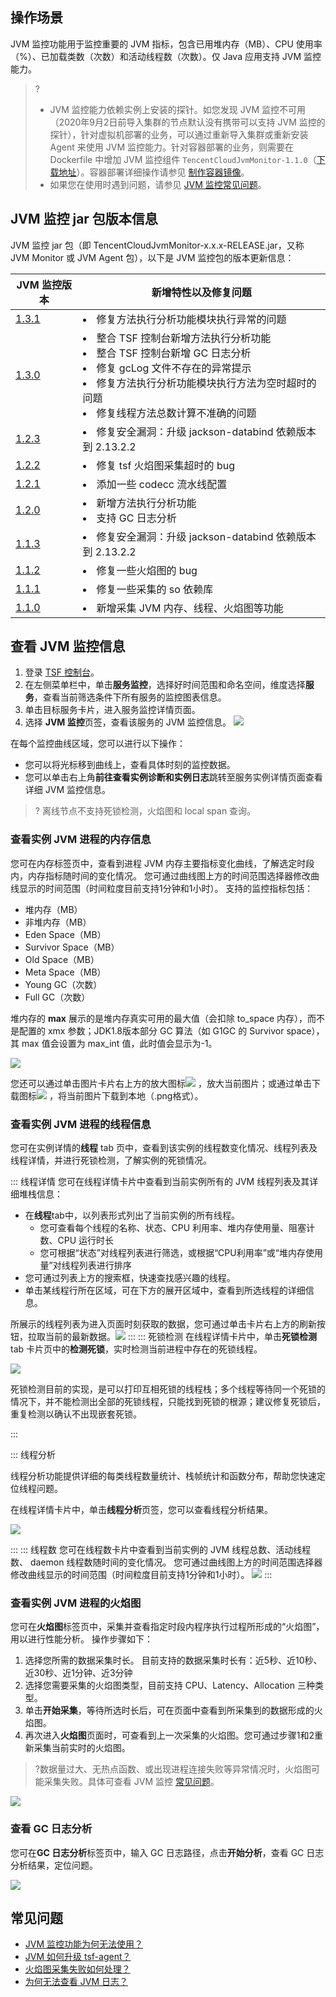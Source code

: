 ## 操作场景

JVM 监控功能用于监控重要的 JVM 指标，包含已用堆内存（MB）、CPU 使用率（%）、已加载类数（次数）和活动线程数（次数）。仅 Java 应用支持 JVM 监控能力。

> ?
>
> - JVM 监控能力依赖实例上安装的探针。如您发现 JVM 监控不可用（2020年9月2日前导入集群的节点默认没有携带可以支持 JVM 监控的探针），针对虚拟机部署的业务，可以通过重新导入集群或重新安装 Agent 来使用 JVM 监控能力。针对容器部署的业务，则需要在 Dockerfile 中增加 JVM 监控组件 `TencentCloudJvmMonitor-1.1.0`（[下载地址](https://tsf-doc-attachment-1300555551.cos.ap-guangzhou.myqcloud.com/%E5%85%AC%E6%9C%89%E4%BA%91/jvm%E7%9B%91%E6%8E%A7/TencentCloudJvmMonitor-1.1.0-RELEASE.jar)）。容器部署详细操作请参见 [制作容器镜像](https://cloud.tencent.com/document/product/649/50610)。
> - 如果您在使用时遇到问题，请参见 [JVM 监控常见问题](https://cloud.tencent.com/document/product/649/42891)。

## JVM 监控 jar 包版本信息
JVM 监控 jar 包（即 TencentCloudJvmMonitor-x.x.x-RELEASE.jar，又称 JVM Monitor 或 JVM Agent 包），以下是 JVM 监控包的版本更新信息：

|JVM 监控版本|新增特性以及修复问题|
|----|----|
|[1.3.1](https://tsf-doc-attachment-1300555551.cos.ap-guangzhou.myqcloud.com/%E5%85%AC%E6%9C%89%E4%BA%91/jvm%E7%9B%91%E6%8E%A7/TencentCloudJvmMonitor-1.3.1-RELEASE.jar)|<li>修复方法执行分析功能模块执行异常的问题</li> |
|[1.3.0](https://tsf-doc-attachment-1300555551.cos.ap-guangzhou.myqcloud.com/%E5%85%AC%E6%9C%89%E4%BA%91/jvm%E7%9B%91%E6%8E%A7/TencentCloudJvmMonitor-1.3.0-RELEASE.jar)|<li>整合 TSF 控制台新增方法执行分析功能</li><li>整合 TSF 控制台新增 GC 日志分析</li><li>修复 gcLog 文件不存在的异常提示</li><li>修复方法执行分析功能模块执行方法为空时超时的问题</li><li>修复线程方法总数计算不准确的问题</li>  |
|[1.2.3](https://tsf-doc-attachment-1300555551.cos.ap-guangzhou.myqcloud.com/%E5%85%AC%E6%9C%89%E4%BA%91/jvm%E7%9B%91%E6%8E%A7/TencentCloudJvmMonitor-1.2.3-RELEASE.jar)|<li>修复安全漏洞：升级 jackson-databind 依赖版本到 2.13.2.2</li> |
|[1.2.2](https://tsf-doc-attachment-1300555551.cos.ap-guangzhou.myqcloud.com/%E5%85%AC%E6%9C%89%E4%BA%91/jvm%E7%9B%91%E6%8E%A7/TencentCloudJvmMonitor-1.2.2-RELEASE.jar)|<li>修复 tsf 火焰图采集超时的 bug </li> |
|[1.2.1](https://tsf-doc-attachment-1300555551.cos.ap-guangzhou.myqcloud.com/%E5%85%AC%E6%9C%89%E4%BA%91/jvm%E7%9B%91%E6%8E%A7/TencentCloudJvmMonitor-1.2.1-RELEASE.jar)|<li>添加一些 codecc 流水线配置</li> |
|[1.2.0](https://tsf-doc-attachment-1300555551.cos.ap-guangzhou.myqcloud.com/%E5%85%AC%E6%9C%89%E4%BA%91/jvm%E7%9B%91%E6%8E%A7/TencentCloudJvmMonitor-1.2.0-RELEASE.jar)|<li>新增方法执行分析功能</li><li>支持 GC 日志分析</li> |
|[1.1.3](https://tsf-doc-attachment-1300555551.cos.ap-guangzhou.myqcloud.com/%E5%85%AC%E6%9C%89%E4%BA%91/jvm%E7%9B%91%E6%8E%A7/TencentCloudJvmMonitor-1.1.3-RELEASE.jar)|<li>修复安全漏洞：升级 jackson-databind 依赖版本到 2.13.2.2</li> |
|[1.1.2](https://tsf-doc-attachment-1300555551.cos.ap-guangzhou.myqcloud.com/%E5%85%AC%E6%9C%89%E4%BA%91/jvm%E7%9B%91%E6%8E%A7/TencentCloudJvmMonitor-1.1.2-RELEASE.jar)|<li>修复一些火焰图的 bug</li>|
|[1.1.1](https://tsf-doc-attachment-1300555551.cos.ap-guangzhou.myqcloud.com/%E5%85%AC%E6%9C%89%E4%BA%91/jvm%E7%9B%91%E6%8E%A7/TencentCloudJvmMonitor-1.1.1-RELEASE.jar)|<li>修复一些采集的 so 依赖库</li>|
|[1.1.0](https://tsf-doc-attachment-1300555551.cos.ap-guangzhou.myqcloud.com/%E5%85%AC%E6%9C%89%E4%BA%91/jvm%E7%9B%91%E6%8E%A7/TencentCloudJvmMonitor-1.1.0-RELEASE.jar)|<li>新增采集 JVM 内存、线程、火焰图等功能</li>|

## 查看 JVM 监控信息

1. 登录 [TSF 控制台](https://console.cloud.tencent.com/tsf/index)。
2. 在左侧菜单栏中，单击**服务监控**，选择好时间范围和命名空间，维度选择**服务**，查看当前筛选条件下所有服务的监控图表信息。
3. 单击目标服务卡片，进入服务监控详情页面。
4. 选择 **JVM 监控**页签，查看该服务的 JVM 监控信息。
![](https://qcloudimg.tencent-cloud.cn/raw/b8150eb2eb3adb42a1f46f8bf59268ba.png)



在每个监控曲线区域，您可以进行以下操作：

- 您可以将光标移到曲线上，查看具体时刻的监控数据。
- 您可以单击右上角**前往查看实例诊断和实例日志**跳转至服务实例详情页面查看详细 JVM 监控信息。

> ? 离线节点不支持死锁检测，火焰图和 local span 查询。



### 查看实例 JVM 进程的内存信息

您可在内存标签页中，查看到进程 JVM 内存主要指标变化曲线，了解选定时段内，内存指标随时间的变化情况。
您可通过曲线图上方的时间范围选择器修改曲线显示的时间范围（时间粒度目前支持1分钟和1小时）。
支持的监控指标包括：

- 堆内存（MB）
- 非堆内存（MB）
- Eden Space（MB）
- Survivor Space（MB）
- Old Space（MB）
- Meta Space（MB）
- Young GC（次数）
- Full GC（次数）	

堆内存的 **max** 展示的是堆内存真实可用的最大值（会扣除 to_space 内存），而不是配置的 xmx 参数；JDK1.8版本部分 GC 算法（如 G1GC 的 Survivor space），其 max 值会设置为 max_int 值，此时值会显示为-1。

  ![](https://qcloudimg.tencent-cloud.cn/raw/0045319a6f4847311c830fa88a58b1f9.png)

您还可以通过单击图片卡片右上方的放大图标<img src="https://main.qcloudimg.com/raw/c9a7b0fb759613666b13ece6cb9f32c3.png" style="margin:0;"> ，放大当前图片；或通过单击下载图标<img src="https://main.qcloudimg.com/raw/e5689012a21e45ac1170e916a2b63c63.png" style="margin:0;"> ，将当前图片下载到本地（.png格式）。

### 查看实例 JVM 进程的线程信息

您可在实例详情的**线程** tab 页中，查看到该实例的线程数变化情况、线程列表及线程详情，并进行死锁检测，了解实例的死锁情况。

<dx-tabs>
::: 线程详情
您可在线程详情卡片中查看到当前实例所有的 JVM 线程列表及其详细堆栈信息：

- 在**线程**tab中，以列表形式列出了当前实例的所有线程。
  - 您可查看每个线程的名称、状态、CPU 利用率、堆内存使用量、阻塞计数、CPU 运行时长
  - 您可根据“状态”对线程列表进行筛选，或根据“CPU利用率”或“堆内存使用量”对线程列表进行排序
- 您可通过列表上方的搜索框，快速查找感兴趣的线程。
- 单击某线程行所在区域，可在下方的展开区域中，查看到所选线程的详细信息。

所展示的线程列表为进入页面时刻获取的数据，您可通过单击卡片右上方的刷新按钮，拉取当前的最新数据。![](https://qcloudimg.tencent-cloud.cn/raw/6fd4b6218dedf41026f10e2692d76bcf.png)
:::
::: 死锁检测
在线程详情卡片中，单击**死锁检测**tab 卡片页中的**检测死锁**，实时检测当前进程中存在的死锁线程。

![](https://qcloudimg.tencent-cloud.cn/raw/be013c95e07312660968da2ac53d31c2.png)

<dx-alert infotype="explain" title="">
死锁检测目前的实现，是可以打印互相死锁的线程栈；多个线程等待同一个死锁的情况下，并不能检测出全部的死锁线程，只能找到死锁的根源；建议修复死锁后，重复检测以确认不出现嵌套死锁。
</dx-alert>

:::

::: 线程分析

线程分析功能提供详细的每类线程数量统计、栈帧统计和函数分布，帮助您快速定位线程问题。

在线程详情卡片中，单击**线程分析**页签，您可以查看线程分析结果。



![](https://qcloudimg.tencent-cloud.cn/raw/f048db3c96a3c200f95a48b95d17a276.png)



:::
::: 线程数
您可在线程数卡片中查看到当前实例的 JVM 线程总数、活动线程数、 daemon 线程数随时间的变化情况。
您可通过曲线图上方的时间范围选择器修改曲线显示的时间范围（时间粒度目前支持1分钟和1小时）。
![](https://main.qcloudimg.com/raw/4a1e2d3bc418a7cd7b2cfe83ff498960.jpg)
:::
</dx-tabs>




### 查看实例 JVM 进程的火焰图

您可在**火焰图**标签页中，采集并查看指定时段内程序执行过程所形成的“火焰图”，用以进行性能分析。
操作步骤如下：

1. 选择您所需的数据采集时长。
   目前支持的数据采集时长有：近5秒、近10秒、近30秒、近1分钟、近3分钟
2. 选择您需要采集的火焰图类型，目前支持 CPU、Latency、Allocation 三种类型。
3. 单击**开始采集**，等待所选时长后，可在页面中查看到所采集到的数据形成的火焰图。
4. 再次进入**火焰图**页面时，可查看到上一次采集的火焰图。您可通过步骤1和2重新采集当前实时的火焰图。

> ?数据量过大、无热点函数、或出现进程连接失败等异常情况时，火焰图可能采集失败。具体可查看 JVM 监控 [常见问题](https://cloud.tencent.com/document/product/649/42891)。

![](https://main.qcloudimg.com/raw/1056b0dd4ea9e128483c83323c9e9e8e.png)

### 查看 GC 日志分析

您可在**GC 日志分析**标签页中，输入 GC 日志路径，点击**开始分析**，查看 GC 日志分析结果，定位问题。



![](https://qcloudimg.tencent-cloud.cn/raw/67cdd378a46779c6fa9652556c6525fc.png)



## 常见问题

- [JVM 监控功能为何无法使用？](https://cloud.tencent.com/document/product/649/42891#jvm-.E7.9B.91.E6.8E.A7.E5.8A.9F.E8.83.BD.E4.B8.BA.E4.BD.95.E6.97.A0.E6.B3.95.E4.BD.BF.E7.94.A8.EF.BC.9F)
- [JVM 如何升级 tsf-agent？](https://cloud.tencent.com/document/product/649/42891#jvm-.E5.A6.82.E4.BD.95.E5.8D.87.E7.BA.A7-tsf-agent.EF.BC.9F)
- [火焰图采集失败如何处理？](https://cloud.tencent.com/document/product/649/42891#.E7.81.AB.E7.84.B0.E5.9B.BE.E9.87.87.E9.9B.86.E5.A4.B1.E8.B4.A5.E5.A6.82.E4.BD.95.E5.A4.84.E7.90.86.EF.BC.9F)
- [为何无法查看 JVM 日志？](https://cloud.tencent.com/document/product/649/42891#.E4.B8.BA.E4.BD.95.E6.97.A0.E6.B3.95.E6.9F.A5.E7.9C.8B-jvm-.E6.97.A5.E5.BF.97.EF.BC.9F)

